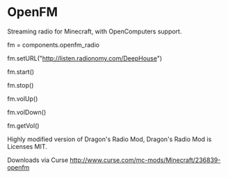 # OpenFM

Streaming radio for Minecraft, with OpenComputers support.

fm = components.openfm_radio

fm.setURL("http://listen.radionomy.com/DeepHouse")

fm.start()

fm.stop()

fm.volUp()

fm.volDown()

fm.getVol()


Highly modified version of Dragon's Radio Mod, Dragon's Radio Mod is Licenses MIT.

Downloads via Curse http://www.curse.com/mc-mods/Minecraft/236839-openfm
